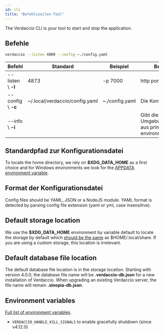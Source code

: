 ```yaml
---
id: cli
title: "Befehlszeilen-Tool"
---
```


The Verdaccio CLI is your tool to start and stop the application.

## Befehle

```bash
verdaccio --listen 4000 --config ~./config.yaml
```

| Befehl             | Standard                       | Beispiel       | Beschreibung                                                                     |
| ------------------ | ------------------------------ | -------------- | -------------------------------------------------------------------------------- |
| --listen \ **-l** | 4873                           | -p 7000        | http port                                                                        |
| --config \ **-c** | ~/.local/verdaccio/config.yaml | ~./config.yaml | Die Konfigurationsdatei                                                          |
| --info \ **-i**   |                                |                | Gibt die lokalen Umgebungsinformationen aus prints local environment information |

## Standardpfad zur Konfigurationsdatei

To locate the home directory, we rely on **$XDG_DATA_HOME** as a first choice and for Windows environments we look for the [APPDATA environment variable](https://www.howtogeek.com/318177/what-is-the-appdata-folder-in-windows/).

## Format der Konfigurationsdatei

Config files should be YAML, JSON or a NodeJS module. YAML format is detected by parsing config file extension (yaml or yml, case insensitive).

## Default storage location

We use the **$XDG_DATA_HOME** environment by variable default to locate the storage by default which [should be the same](https://askubuntu.com/questions/538526/is-home-local-share-the-default-value-for-xdg-data-home-in-ubuntu-14-04) as $HOME/.local/share. If you are using a custom storage, this location is irrelevant.

## Default database file location

The default database file location is in the storage location. Starting with version 4.0.0, the database file name will be **.verdaccio-db.json** for a new installation of Verdaccio. When upgrading an existing Verdaccio server, the file name will remain **.sinopia-db.json**.


## Environment variables

[Full list of environment variables](https://github.com/verdaccio/verdaccio/blob/master/docs/env.variables.md).

* `VERDACCIO_HANDLE_KILL_SIGNALS` to enable gracefully shutdown (since v4.12.0)

